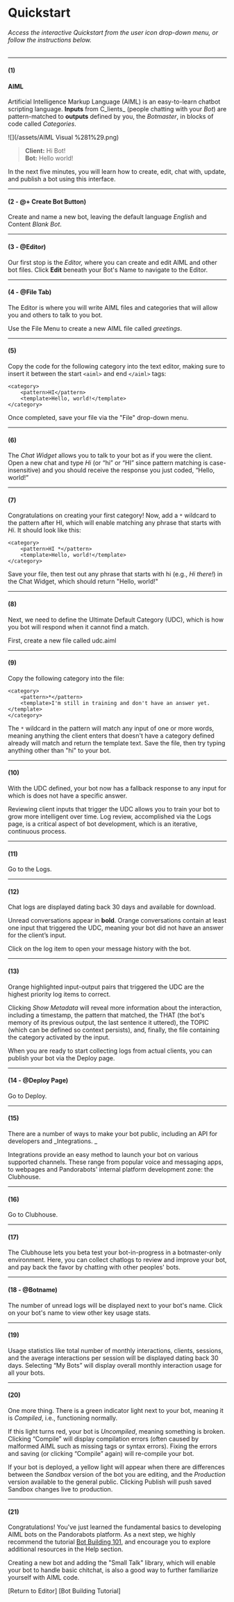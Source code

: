 # Quickstart

###### Access the interactive Quickstart from the user icon drop-down menu, or follow the instructions below.

---

#### \(1\)

#### AIML

Artificial Intelligence Markup Language \(AIML\) is an easy-to-learn chatbot scripting language. **Inputs** from C_lients_ \(people chatting with your _Bot_\) are pattern-matched to **outputs** defined by you, the _Botmaster_, in blocks of code called _Categories_.

![](/assets/AIML Visual %281%29.png)

> **Client:** Hi Bot!  
> **Bot:** Hello world!

In the next five minutes, you will learn how to create, edit, chat with, update, and publish a bot using this interface.

---

#### \(2 - @+ Create Bot Button\)

Create and name a new bot, leaving the default language _English_ and Content _Blank Bot_.

---

#### \(3 - @Editor\)

Our first stop is the _Editor,_ where you can create and edit AIML and other bot files. Click **Edit** beneath your Bot's Name to navigate to the Editor.

---

#### \(4 - @File Tab\)

The Editor is where you will write AIML files and categories that will allow you and others to talk to you bot.

Use the File Menu to create a new AIML file called _greetings_.

---

#### \(5\)

Copy the code for the following category into the text editor, making sure to insert it between the start `<aiml>` and end `</aiml>` tags:

```
<category>
    <pattern>HI</pattern>
    <template>Hello, world!</template>
</category>
```

Once completed, save your file via the "File" drop-down menu.

---

#### \(6\)

The _Chat Widget_ allows you to talk to your bot as if you were the client. Open a new chat and type _Hi_ \(or “hi” or “HI” since pattern matching is case-insensitive\) and you should receive the response you just coded, “Hello, world!”

---

#### \(7\)

Congratulations on creating your first category! Now, add a `*` wildcard to the pattern after HI, which will enable matching any phrase that starts with _Hi_. It should look like this:

```
<category>
    <pattern>HI *</pattern>
    <template>Hello, world!</template>
</category>
```

Save your file, then test out any phrase that starts with hi \(e.g., _Hi there!_\) in the Chat Widget, which should return "Hello, world!"

---

#### \(8\)

Next, we need to define the Ultimate Default Category \(UDC\), which is how you bot will respond when it cannot find a match.

First, create a new file called udc.aiml

---

#### \(9\)

Copy the following category into the file:

```
<category>
    <pattern>*</pattern>
    <template>I'm still in training and don't have an answer yet.</template>
</category>
```

The `*` wildcard in the pattern will match any input of one or more words, meaning anything the client enters that doesn't have a category defined already will match and return the template text. Save the file, then try typing anything other than "hi" to your bot.

---

#### \(10\)

With the UDC defined, your bot now has a fallback response to any input for which is does not have a specific answer.

Reviewing client inputs that trigger the UDC allows you to train your bot to grow more intelligent over time. Log review, accomplished via the Logs page, is a critical aspect of bot development, which is an iterative, continuous process.

---

#### \(11\)

Go to the Logs.

---

#### \(12\)

Chat logs are displayed dating back 30 days and available for download.

Unread conversations appear in **bold**. Orange conversations contain at least one input that triggered the UDC, meaning your bot did not have an answer for the client’s input.

Click on the log item to open your message history with the bot.

---

#### \(13\)

Orange highlighted input-output pairs that triggered the UDC are the highest priority log items to correct.

Clicking _Show Metadata_ will reveal more information about the interaction, including a timestamp, the pattern that matched, the THAT \(the bot's memory of its previous output, the last sentence it uttered\), the TOPIC \(which can be defined so context persists\), and, finally, the file containing the category activated by the input.

When you are ready to start collecting logs from actual clients, you can publish your bot via the Deploy page.

---

#### \(14 - @Deploy Page\)

Go to Deploy.

---

#### \(15\)

There are a number of ways to make your bot public, including an API for developers and _Integrations. _

Integrations provide an easy method to launch your bot on various supported channels. These range from popular voice and messaging apps, to webpages and Pandorabots' internal platform development zone: the Clubhouse.

---

#### \(16\)

Go to Clubhouse.

---

#### \(17\)

The Clubhouse lets you beta test your bot-in-progress in a botmaster-only environment. Here, you can collect chatlogs to review and improve your bot, and pay back the favor by chatting with other peoples' bots.

---

#### \(18 - @Botname\)

The number of unread logs will be displayed next to your bot's name. Click on your bot's name to view other key usage stats.

---

#### \(19\)

Usage statistics like total number of monthly interactions, clients, sessions, and the average interactions per session will be displayed dating back 30 days. Selecting “My Bots” will display overall monthly interaction usage for all your bots.

---

#### \(20\)

One more thing. There is a green indicator light next to your bot, meaning it is _Compiled_, i.e., functioning normally.

If this light turns red, your bot is _Uncompiled_, meaning something is broken. Clicking “Compile” will display compilation errors \(often caused by malformed AIML such as missing tags or syntax errors\). Fixing the errors and saving \(or clicking “Compile” again\) will re-compile your bot.

If your bot is deployed, a yellow light will appear when there are differences between the _Sandbox_ version of the bot you are editing, and the _Production_ version available to the general public. Clicking Publish will push saved Sandbox changes live to production.

---

#### \(21\)

Congratulations! You've just learned the fundamental basics to developing AIML bots on the Pandorabots platform. As a next step, we highly recommend the tutorial [Bot Building 101](/building-bots/tutorial-building-bots-on-the-pandorabots-platform.md), and encourage you to explore additional resources in the Help section.

Creating a new bot and adding the "Small Talk" library, which will enable your bot to handle basic chitchat, is also a good way to further familiarize yourself with AIML code.

\[Return to Editor\] \[Bot Building Tutorial\]

